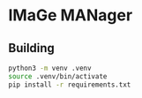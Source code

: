 # IMaGe MANager

## Building
```bash
python3 -m venv .venv
source .venv/bin/activate
pip install -r requirements.txt
```
